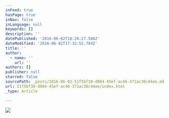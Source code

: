 ```yaml
---
inFeed: true
hasPage: true
inNav: false
inLanguage: null
keywords: []
description: ''
datePublished: '2016-06-02T18:26:27.588Z'
dateModified: '2016-06-02T17:32:52.784Z'
title: ''
author:
  - name: ''
    url: ''
authors: []
publisher: null
starred: false
sourcePath: _posts/2016-06-02-51f5bf38-d004-45ef-ac46-371ac38c44ee.md
url: 51f5bf38-d004-45ef-ac46-371ac38c44ee/index.html
_type: Article

---
```

![](https://the-grid-user-content.s3-us-west-2.amazonaws.com/e87f4b56-947a-492e-a19b-ff2962e72a1e.jpg)